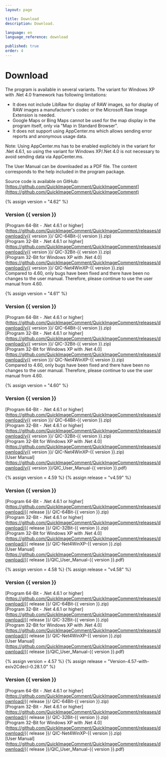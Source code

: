 ```yaml
---
layout: page

title: Download
description: Download.

language: en
language_reference: download

published: true
order: 4
---
```


# Download

The program is available in several variants. The variant for Windows XP with .Net 4.0 framework has following limitations:

* It does not include LibRaw for display of RAW images, so for display of RAW images a manufacturer's codec or the Microsoft Raw Image Extension is needed.
* Google Maps or Bing Maps cannot be used for the map display in the program itself, only via "Map in Standard Browser".
* It does not support using AppCenter.ms which allows sending error reports and anonymous usage data.

Note: Using AppCenter.ms has to be enabled explicitely in the variant for .Net 4.6.1, so using the variant for Windows XP/.Net 4.0 is not necessary to avoid sending data via AppCenter.ms.

The User Manual can be downloaded as a PDF file. The content corresponds to the help included in the program package.

Source code is available on GitHub:
[https://github.com/QuickImageComment/QuickImageComment](https://github.com/QuickImageComment/QuickImageComment)

{% assign version = "4.62" %}
### Version {{ version }}
[Program 64-Bit - .Net 4.6.1 or higher](https://github.com/QuickImageComment/QuickImageComment/releases/download/v{{ version }}/
QIC-64Bit-{{ version }}.zip)<br>
[Program 32-Bit - .Net 4.6.1 or higher](https://github.com/QuickImageComment/QuickImageComment/releases/download/v{{ version }}/
QIC-32Bit-{{ version }}.zip)<br>
[Program 32-Bit for Windows XP with .Net 4.0](https://github.com/QuickImageComment/QuickImageComment/releases/download/v{{ version }}/
QIC-Net4WinXP-{{ version }}.zip)<br>
Compared to 4.60, only bugs have been fixed and there have been no changes to the user manual. Therefore, please continue to use the user manual from 4.60.

{% assign version = "4.61" %}
### Version {{ version }}
[Program 64-Bit - .Net 4.6.1 or higher](https://github.com/QuickImageComment/QuickImageComment/releases/download/v{{ version }}/
QIC-64Bit-{{ version }}.zip)<br>
[Program 32-Bit - .Net 4.6.1 or higher](https://github.com/QuickImageComment/QuickImageComment/releases/download/v{{ version }}/
QIC-32Bit-{{ version }}.zip)<br>
[Program 32-Bit for Windows XP with .Net 4.0](https://github.com/QuickImageComment/QuickImageComment/releases/download/v{{ version }}/
QIC-Net4WinXP-{{ version }}.zip)<br>
Compared to 4.60, only bugs have been fixed and there have been no changes to the user manual. Therefore, please continue to use the user manual from 4.60.

{% assign version = "4.60" %}
### Version {{ version }}
[Program 64-Bit - .Net 4.6.1 or higher](https://github.com/QuickImageComment/QuickImageComment/releases/download/v{{ version }}/
QIC-64Bit-{{ version }}.zip)<br>
[Program 32-Bit - .Net 4.6.1 or higher](https://github.com/QuickImageComment/QuickImageComment/releases/download/v{{ version }}/
QIC-32Bit-{{ version }}.zip)<br>
[Program 32-Bit for Windows XP with .Net 4.0](https://github.com/QuickImageComment/QuickImageComment/releases/download/v{{ version }}/
QIC-Net4WinXP-{{ version }}.zip)<br>
[User Manual](https://github.com/QuickImageComment/QuickImageComment/releases/download/v{{ version }}/QIC_User_Manual-{{ version }}.pdf)

{% assign version = 4.59 %}
{% assign release =  "v4.59" %}
### Version {{ version }}
[Program 64-Bit - .Net 4.6.1 or higher](https://github.com/QuickImageComment/QuickImageComment/releases/download/{{ release }}/
QIC-64Bit-{{ version }}.zip)<br>
[Program 32-Bit - .Net 4.6.1 or higher](https://github.com/QuickImageComment/QuickImageComment/releases/download/{{ release }}/
QIC-32Bit-{{ version }}.zip)<br>
[Program 32-Bit for Windows XP with .Net 4.0](https://github.com/QuickImageComment/QuickImageComment/releases/download/{{ release }}/
QIC-Net4WinXP-{{ version }}.zip)<br>
[User Manual](https://github.com/QuickImageComment/QuickImageComment/releases/download/{{ release }}/QIC_User_Manual-{{ version }}.pdf)

{% assign version = 4.58 %}
{% assign release =  "v4.58" %}
### Version {{ version }}
[Program 64-Bit - .Net 4.6.1 or higher](https://github.com/QuickImageComment/QuickImageComment/releases/download/{{ release }}/
QIC-64Bit-{{ version }}.zip)<br>
[Program 32-Bit - .Net 4.6.1 or higher](https://github.com/QuickImageComment/QuickImageComment/releases/download/{{ release }}/
QIC-32Bit-{{ version }}.zip)<br>
[Program 32-Bit for Windows XP with .Net 4.0](https://github.com/QuickImageComment/QuickImageComment/releases/download/{{ release }}/
QIC-Net4WinXP-{{ version }}.zip)<br>
[User Manual](https://github.com/QuickImageComment/QuickImageComment/releases/download/{{ release }}/QIC_User_Manual-{{ version }}.pdf)

{% assign version = 4.57 %}
{% assign release =  "Version-4.57-with-exiv2Cdecl-0.28.1.0" %}
### Version {{ version }}
[Program 64-Bit - .Net 4.6.1 or higher](https://github.com/QuickImageComment/QuickImageComment/releases/download/{{ release }}/
QIC-64Bit-{{ version }}.zip)<br>
[Program 32-Bit - .Net 4.6.1 or higher](https://github.com/QuickImageComment/QuickImageComment/releases/download/{{ release }}/
QIC-32Bit-{{ version }}.zip)<br>
[Program 32-Bit for Windows XP with .Net 4.0](https://github.com/QuickImageComment/QuickImageComment/releases/download/{{ release }}/
QIC-Net4WinXP-{{ version }}.zip)<br>
[User Manual](https://github.com/QuickImageComment/QuickImageComment/releases/download/{{ release }}/QIC_User_Manual-{{ version }}.pdf)
